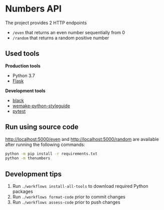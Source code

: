 # Numbers API
The project provides 2 HTTP endpoints
- `/even` that returns an even number sequentially from 0
- `/random` that returns a random positive number

## Used tools
**Production tools**
- Python 3.7
- [Flask](https://flask.palletsprojects.com/en/1.1.x/)

**Development tools**
- [black](https://black.readthedocs.io/en/stable/)
- [wemake-python-styleguide](https://wemake-python-stylegui.de/en/latest/)
- [pytest](https://docs.pytest.org/en/latest/)

## Run using source code
<http://localhost:5000/even> and <http://localhost:5000/random> are available after running the
following commands:
```bash
python -m pip install -r requirements.txt
python -m thenumbers
```

## Development tips
1. Run `./workflows install-all-tools` to download required Python packages
2. Run `./workflows format-code` prior to commit changes
3. Run `./workflows assess-code` prior to push changes
